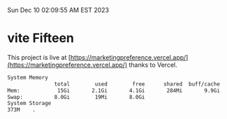 Sun Dec 10 02:09:55 AM EST 2023

# vite Fifteen


This project is live at [https://marketingpreference.vercel.app/](https://marketingpreference.vercel.app/) thanks to Vercel.

```bash
System Memory
               total        used        free      shared  buff/cache   available
Mem:            15Gi       2.1Gi       4.1Gi       284Mi       9.9Gi        13Gi
Swap:          8.0Gi        19Mi       8.0Gi
System Storage
373M	.
```
